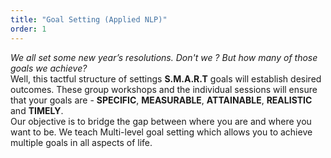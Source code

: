 ```yaml
---
title: "Goal Setting (Applied NLP)"
order: 1
---
```


*We all set some new year’s resolutions. Don't we ? But how many of those goals we achieve?*<br>
Well, this tactful structure of settings **S.M.A.R.T** goals will establish desired outcomes. These group workshops and the individual sessions will ensure that your goals are - **SPECIFIC**, **MEASURABLE**, **ATTAINABLE**, **REALISTIC** and **TIMELY**. 
<br>Our objective is to bridge the gap between where you are and where you want to be. We teach Multi-level goal setting which allows you to achieve multiple goals in all aspects of life.